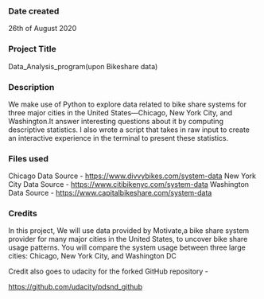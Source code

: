 ### Date created
26th of August 2020

### Project Title
Data_Analysis_program(upon Bikeshare data)

### Description
We make use of Python to explore data related to bike share systems for three major cities in the United States—Chicago, New York City, and Washington.It answer interesting questions about it by computing descriptive statistics. I also wrote a script that takes in raw input to create an interactive experience in the terminal to present these statistics.

### Files used
Chicago Data Source - https://www.divvybikes.com/system-data
New York City Data Source - https://www.citibikenyc.com/system-data
Washington Data Source - https://www.capitalbikeshare.com/system-data

### Credits
In this project, We will use data provided by Motivate,a bike share system provider for many major cities in the United States, to uncover bike share usage patterns. You will compare the system usage between three large cities: Chicago, New York City, and Washington DC

Credit also goes to udacity for the forked GitHub repository - 

https://github.com/udacity/pdsnd_github


